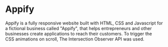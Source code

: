 # Appify

Appify is a fully responsive website built with HTML, CSS and Javascript for a fictional business called "Appify", that helps entrepreneurs and other businesses create applications to reach their customers.
To trigger the CSS animations on scroll, The Intersection Observer API was used.
